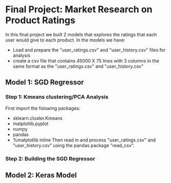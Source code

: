 # Final Project: Market Research on Product Ratings
In this final project we built 2 models that explores the ratings that each user would give to each product.
In the models we have:

* Load and prepare the "user_ratings.csv" and "user_history.csv" files for analysis
* create a csv file that contains 45000 X 75 lines with 3 columns in the same format as the "user_ratings.csv" and "user_history.csv"

## Model 1: SGD Regressor 

### Step 1: Kmeans clustering/PCA Analysis
First import the folowing packages: 
* sklearn.cluster.Kmeans 
* matplotlib.pyplot 
* numpy 
* pandas
* %matplotlib inline
Then read in and process "user_ratings.csv" and "user_history.csv" using the pandas package "read_csv".


### Step 2: Building the SGD Regressor




## Model 2: Keras Model 

